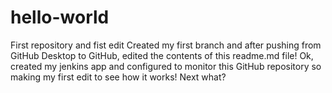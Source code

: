 # hello-world
First repository and fist edit
Created my first branch and after pushing from GitHub Desktop to GitHub, edited the contents of this readme.md file!
Ok, created my jenkins app and configured to monitor this GitHub repository so making my first edit to see how it works!
Next
what?
